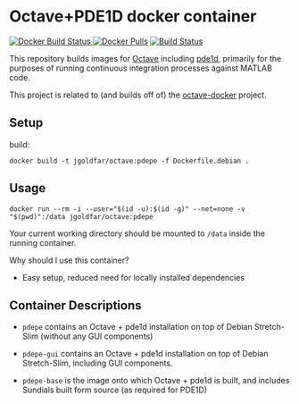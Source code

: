 # Octave+PDE1D docker container

[![Docker Build Status](https://img.shields.io/docker/automated/jgoldfar/octave.svg) ![Docker Pulls](https://img.shields.io/docker/pulls/jgoldfar/octave.svg)](https://hub.docker.com/r/jgoldfar/octave/)
[![Build Status](https://travis-ci.org/jgoldfar/octave-pde1d-docker.svg?branch=master)](https://travis-ci.org/jgoldfar/octave-pde1d-docker)

This repository builds images for [Octave](https://octave.org/) including [pde1d](https://github.com/jgoldfar/pde1d), primarily for the purposes of running continuous integration processes against MATLAB code.

This project is related to (and builds off of) the [octave-docker](https://github.com/jgoldfar/octave-docker) project.

## Setup

build:

```shell
docker build -t jgoldfar/octave:pdepe -f Dockerfile.debian .
```

## Usage

```shell
docker run --rm -i --user="$(id -u):$(id -g)" --net=none -v "$(pwd)":/data jgoldfar/octave:pdepe
```

Your current working directory should be mounted to `/data` inside the running container.

Why should I use this container?

- Easy setup, reduced need for locally installed dependencies

## Container Descriptions

* `pdepe` contains an Octave + pde1d installation on top of Debian Stretch-Slim (without any GUI components)

* `pdepe-gui` contains an Octave + pde1d installation on top of Debian Stretch-Slim, including GUI components.

* `pdepe-base` is the image onto which Octave + pde1d is built, and includes Sundials built form source (as required for PDE1D)
